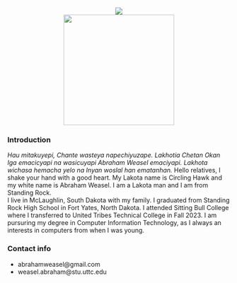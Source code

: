 <body style="background-color:#">
<h1 align="center">
    <img src="https://readme-typing-svg.herokuapp.com/?font=Righteous&size=35&center=true&vCenter=true&width=500&height=70&duration=4000&lines=Hi+There!+👋;+I'm+Abraham+Weasel!;" />
<br>
<img style="center;" src="https://avatars.githubusercontent.com/u/166767167?v=4" width="250" height="250" />
<h3>Introduction</h3>
<em>Hau mitakuyepi, Chante wasteya napechiyuzape. Lakhotia Chetan Okan Iga emacicyapi na wasicuyapi Abraham Weasel emaciyapi. Lakhota wichasa hemacha yelo na Inyan woslal han ematanhan.</em>
Hello relatives, I shake your hand with a good heart. My Lakota name is Circling Hawk and my white name is Abraham Weasel. I am a Lakota man and I am from Standing Rock.
<br>
I live in McLaughlin, South Dakota with my family. I graduated from Standing Rock High School in Fort Yates, North Dakota. I attended Sitting Bull College where I transferred to United Tribes Technical College in Fall 2023. I am pursuring my degree in Computer Information Technology, as I always an interests in computers from when I was young. 
<h3>Contact info</h3>
<ul>
  <li>abrahamweasel@gmail.com</li>
  <li>weasel.abraham@stu.uttc.edu</li>
</ul></body>
